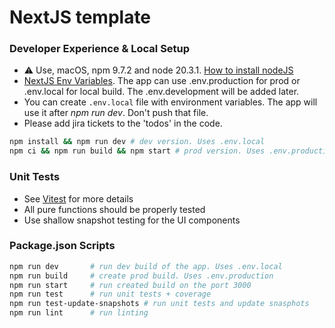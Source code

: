# NextJS template



### Developer Experience & Local Setup
- ⚠️ Use, macOS, npm 9.7.2 and node 20.3.1. [How to install nodeJS](https://nodejs.dev/en/learn/how-to-install-nodejs/)
- [NextJS Env Variables](https://nextjs.org/docs/pages/building-your-application/configuring/environment-variables#test-environment-variables). The app can use .env.production for prod or .env.local for local build. The .env.development will be added later.
- You can create `.env.local` file with environment variables. The app will use it after _npm run dev_. Don't push that file.
- Please add jira tickets to the 'todos' in the code.

```bash
npm install && npm run dev # dev version. Uses .env.local
npm ci && npm run build && npm start # prod version. Uses .env.production variables
```

### Unit Tests

- See [Vitest](https://vitest.dev/) for more details
- All pure functions should be properly tested
- Use shallow snapshot testing for the UI components

### Package.json Scripts

```bash
npm run dev       # run dev build of the app. Uses .env.local
npm run build     # create prod build. Uses .env.production
npm run start     # run created build on the port 3000
npm run test      # run unit tests + coverage
npm run test-update-snapshots # run unit tests and update snasphots
npm run lint      # run linting
```
